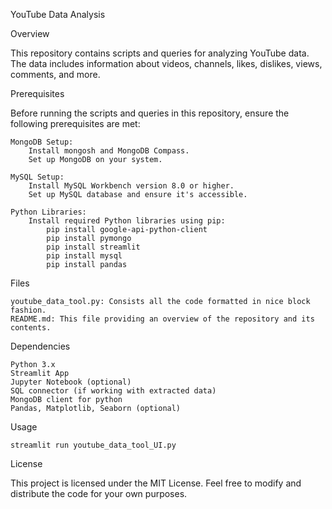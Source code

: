 YouTube Data Analysis

Overview

This repository contains scripts and queries for analyzing YouTube data. The data includes information about videos, channels, likes, dislikes, views, comments, and more.

Prerequisites

Before running the scripts and queries in this repository, ensure the following prerequisites are met:

    MongoDB Setup:
        Install mongosh and MongoDB Compass.
        Set up MongoDB on your system.

    MySQL Setup:
        Install MySQL Workbench version 8.0 or higher.
        Set up MySQL database and ensure it's accessible.

    Python Libraries:
        Install required Python libraries using pip:
            pip install google-api-python-client
            pip install pymongo
            pip install streamlit
            pip install mysql 
            pip install pandas


Files

    youtube_data_tool.py: Consists all the code formatted in nice block fashion.
    README.md: This file providing an overview of the repository and its contents.


Dependencies

    Python 3.x
    Streamlit App
    Jupyter Notebook (optional)
    SQL connector (if working with extracted data)
    MongoDB client for python
    Pandas, Matplotlib, Seaborn (optional)


Usage
  
    streamlit run youtube_data_tool_UI.py    
  

License

This project is licensed under the MIT License. Feel free to modify and distribute the code for your own purposes.
